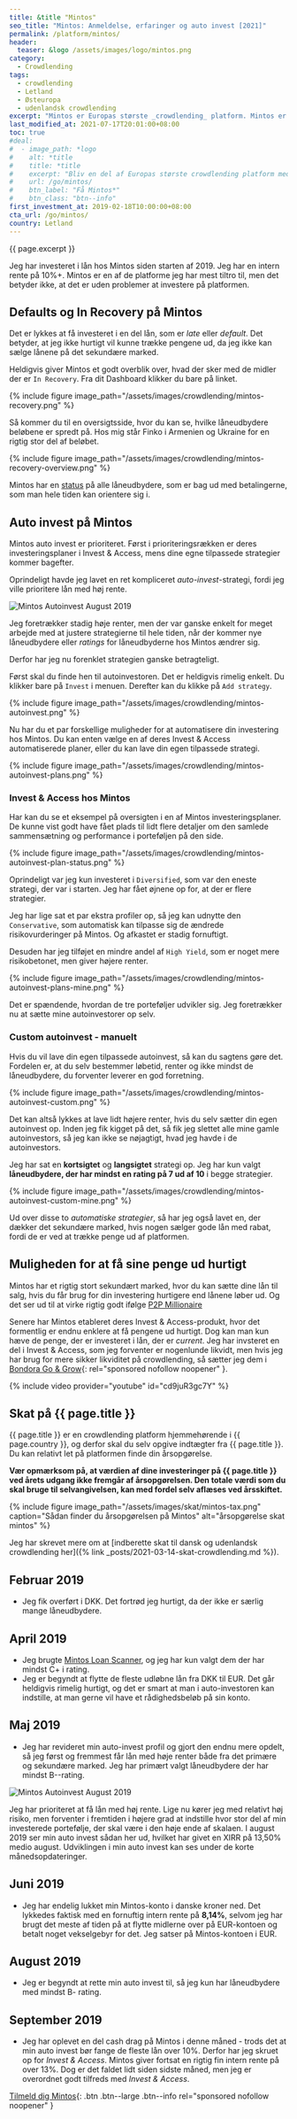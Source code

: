 ```yaml
---
title: &title "Mintos"
seo_title: "Mintos: Anmeldelse, erfaringer og auto invest [2021]"
permalink: /platform/mintos/
header:
  teaser: &logo /assets/images/logo/mintos.png
category:
  - Crowdlending
tags:
  - crowdlending
  - Letland
  - Østeuropa
  - udenlandsk crowdlending
excerpt: "Mintos er Europas største _crowdlending_ platform. Mintos er en markedsplads for rigtig mange låneudbydere, som har hjemme i Letland."
last_modified_at: 2021-07-17T20:01:00+08:00
toc: true
#deal:
#  - image_path: *logo
#    alt: *title
#    title: *title
#    excerpt: "Bliv en del af Europas største crowdlending platform med årlige afkast på 10%+"
#    url: /go/mintos/
#    btn_label: "Få Mintos*"
#    btn_class: "btn--info"
first_investment_at: 2019-02-18T10:00:00+08:00
cta_url: /go/mintos/
country: Letland
---
```


{{ page.excerpt }}

Jeg har investeret i lån hos Mintos siden starten af 2019. Jeg har en intern rente på 10%+. Mintos er en af de platforme jeg har mest tiltro til, men det betyder ikke, at det er uden problemer at investere på platformen.

## Defaults og In Recovery på Mintos

Det er lykkes at få investeret i en del lån, som er _late_ eller _default_. Det betyder, at jeg ikke hurtigt vil kunne trække pengene ud, da jeg ikke kan sælge lånene på det sekundære marked.

Heldigvis giver Mintos et godt overblik over, hvad der sker med de midler der er `In Recovery`. Fra dit Dashboard klikker du bare på linket.

{% include figure image_path="/assets/images/crowdlending/mintos-recovery.png" %}

Så kommer du til en oversigtsside, hvor du kan se, hvilke låneudbydere beløbene er spredt på. Hos mig står Finko i Armenien og Ukraine for en rigtig stor del af beløbet.

{% include figure image_path="/assets/images/crowdlending/mintos-recovery-overview.png" %}

Mintos har en [status](https://www.mintos.com/en/funds-in-recovery-updates/) på alle låneudbydere, som er bag ud med betalingerne, som man hele tiden kan orientere sig i.

## Auto invest på Mintos

Mintos auto invest er prioriteret. Først i prioriteringsrækken er deres investeringsplaner i Invest & Access, mens dine egne tilpassede strategier kommer bagefter.

Oprindeligt havde jeg lavet en ret kompliceret _auto-invest_-strategi, fordi jeg ville prioritere lån med høj rente.

![Mintos Autoinvest August 2019](/assets/images/autoinvest/mintos-autoinvest-august-2019.png)

Jeg foretrækker stadig høje renter, men der var ganske enkelt for meget arbejde med at justere strategierne til hele tiden, når der kommer nye låneudbydere eller _ratings_ for låneudbyderne hos Mintos ændrer sig.

Derfor har jeg nu forenklet strategien ganske betragteligt.

Først skal du finde hen til autoinvestoren. Det er heldigvis rimelig enkelt. Du klikker bare på `Invest` i menuen. Derefter kan du klikke på `Add strategy`.

{% include figure image_path="/assets/images/crowdlending/mintos-autoinvest.png" %}

Nu har du et par forskellige muligheder for at automatisere din investering hos Mintos. Du kan enten vælge en af deres Invest & Access automatiserede planer, eller du kan lave din egen tilpassede strategi.

{% include figure image_path="/assets/images/crowdlending/mintos-autoinvest-plans.png" %}

### Invest & Access hos Mintos

Har kan du se et eksempel på oversigten i en af Mintos investeringsplaner. De kunne vist godt have fået plads til lidt flere detaljer om den samlede sammensætning og performance i porteføljen på den side.

{% include figure image_path="/assets/images/crowdlending/mintos-autoinvest-plan-status.png" %}

Oprindeligt var jeg kun investeret i `Diversified`, som var den eneste strategi, der var i starten. Jeg har fået øjnene op for, at der er flere strategier.

Jeg har lige sat et par ekstra profiler op, så jeg kan udnytte den `Conservative`, som automatisk kan tilpasse sig de ændrede risikovurderinger på Mintos. Og afkastet er stadig fornuftigt.

Desuden har jeg tilføjet en mindre andel af `High Yield`, som er noget mere risikobetonet, men giver højere renter.

{% include figure image_path="/assets/images/crowdlending/mintos-autoinvest-plans-mine.png" %}

Det er spændende, hvordan de tre porteføljer udvikler sig. Jeg foretrækker nu at sætte mine autoinvestorer op selv.

### Custom autoinvest - manuelt

Hvis du vil lave din egen tilpassede autoinvest, så kan du sagtens gøre det. Fordelen er, at du selv bestemmer løbetid, renter og ikke mindst de låneudbydere, du forventer leverer en god forretning.

{% include figure image_path="/assets/images/crowdlending/mintos-autoinvest-custom.png" %}

Det kan altså lykkes at lave lidt højere renter, hvis du selv sætter din egen autoinvest op. Inden jeg fik kigget på det, så fik jeg slettet alle mine gamle autoinvestors, så jeg kan ikke se nøjagtigt, hvad jeg havde i de autoinvestors.

Jeg har sat en **kortsigtet** og **langsigtet** strategi op. Jeg har kun valgt **låneudbydere, der har mindst en rating på 7 ud af 10** i begge strategier. 

{% include figure image_path="/assets/images/crowdlending/mintos-autoinvest-custom-mine.png" %}

Ud over disse to _automatiske strategier_, så har jeg også lavet en, der dækker det sekundære marked, hvis nogen sælger gode lån med rabat, fordi de er ved at trække penge ud af platformen.

## Muligheden for at få sine penge ud hurtigt

Mintos har et rigtig stort sekundært marked, hvor du kan sætte dine lån til salg, hvis du får brug for din investering hurtigere end lånene løber ud. Og det ser ud til at virke rigtig godt ifølge [P2P Millionaire](https://p2p-millionaire.com/how-liquid-is-the-mintos-secondary-market-our-e1m-p2p-lending-early-exit-test/)

Senere har Mintos etableret deres Invest & Access-produkt, hvor det formentlig er endnu enklere at få pengene ud hurtigt. Dog kan man kun hæve de penge, der er investeret i lån, der er _current_. Jeg har invsteret en del i Invest & Access, som jeg forventer er nogenlunde likvidt, men hvis jeg har brug for mere sikker likviditet på crowdlending, så sætter jeg dem i [Bondora Go & Grow](/go/bondora/){: rel="sponsored nofollow noopener" }.

{% include video provider="youtube" id="cd9juR3gc7Y" %}

## Skat på {{ page.title }}

{{ page.title }} er en crowdlending platform hjemmehørende i {{ page.country }}, og derfor skal du selv opgive indtægter fra {{ page.title }}. Du kan relativt let på platformen finde din årsopgørelse.

**Vær opmærksom på, at værdien af dine investeringer på  {{ page.title }} ved årets udgang ikke fremgår af årsopgørelsen. Den totale værdi som du skal bruge til selvangivelsen, kan med fordel selv aflæses ved årsskiftet.**

{% include figure image_path="/assets/images/skat/mintos-tax.png" caption="Sådan finder du årsopgørelsen på Mintos" alt="årsopgørelse skat mintos" %}

Jeg har skrevet mere om at [indberette skat til dansk og udenlandsk crowdlending her]({% link _posts/2021-03-14-skat-crowdlending.md %}).

## Februar 2019

- Jeg fik overført i DKK. Det fortrød jeg hurtigt, da der ikke er særlig mange låneudbydere.

## April 2019

- Jeg brugte [Mintos Loan Scanner](http://explorep2p.com/mintos-loan-scanner/), og jeg har kun valgt dem der har mindst C+ i rating.
- Jeg er begyndt at flytte de fleste udløbne lån fra DKK til EUR. Det går heldigvis rimelig hurtigt, og det er smart at man i auto-investoren kan indstille, at man gerne vil have et rådighedsbeløb på sin konto.

## Maj 2019

- Jeg har revideret min auto-invest profil og gjort den endnu mere opdelt, så jeg først og fremmest får lån med høje renter både fra det primære og sekundære marked. Jeg har primært valgt låneudbydere der har mindst B--rating.

![Mintos Autoinvest August 2019](/assets/images/autoinvest/mintos-autoinvest-august-2019.png)

Jeg har prioriteret at få lån med høj rente. Lige nu kører jeg med relativt høj risiko, men forventer i fremtiden i højere grad at indstille hvor stor del af min investerede portefølje, der skal være i den høje ende af skalaen. I august 2019 ser min auto invest sådan her ud, hvilket har givet en XIRR på 13,50% medio august. Udviklingen i min auto invest kan ses under de korte månedsopdateringer.

## Juni 2019

- Jeg har endelig lukket min Mintos-konto i danske kroner ned. Det lykkedes faktisk med en fornuftig intern rente på **8,14%**, selvom jeg har brugt det meste af tiden på at flytte midlerne over på EUR-kontoen og betalt noget vekselgebyr for det. Jeg satser på Mintos-kontoen i EUR.

## August 2019

- Jeg er begyndt at rette min auto invest til, så jeg kun har låneudbydere med mindst B- rating.

## September 2019

- Jeg har oplevet en del cash drag på Mintos i denne måned - trods det at min auto invest bør fange de fleste lån over 10%. Derfor har jeg skruet op for _Invest & Access_. Mintos giver fortsat en rigtig fin intern rente på over 13%. Dog er det faldet lidt siden sidste måned, men jeg er overordnet godt tilfreds med _Invest & Access_.

[Tilmeld dig Mintos](/go/mintos/){: .btn .btn--large .btn--info rel="sponsored nofollow noopener" }
